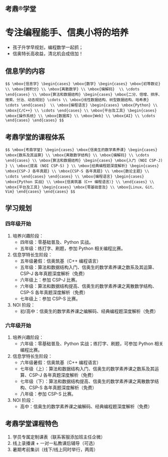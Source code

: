 ## 考鼎&reg;学堂

# 专注<strong>编程能手、信奥小将</strong>的培养

- 孩子升学早规划，编程数学一起抓；
- 信奥特长高收益，清北机会成倍加！

		
## 信息学的内容

`$$
\mbox{信息学}
\begin{cases}
  \mbox{数学}
  \begin{cases}
   \mbox{初等数论} \\
   \mbox{微积分} \\
   \mbox{离散数学} \\
   \mbox{编解码}  \\
   \cdots
  \end{cases} \\
  \mbox{算法和数据结构}
  \begin{cases}
   \mbox{二分、倍增、排序、搜索、分治、动态规划} \cdots \\
   \mbox{线性数据结构、树型数据结构、哈希表} \cdots
  \end{cases}  \\
  \mbox{编程语言}
  \begin{cases}
   \mbox{Python} \\
   \mbox{C/C++} \\
   \cdots
  \end{cases} \\
  \mbox{平台及工具}
  \begin{cases}
   \mbox{操作系统} \\
   \mbox{数据库} \\
   \mbox{Web} \\
   \mbox{AI} \\
   \cdots
  \end{cases}
\end{cases}
$$`

		
## 考鼎学堂的课程体系

`$$
\mbox{考鼎学堂}
\begin{cases}
  \mbox{信奥生的数学素养课}
  \begin{cases}
   \mbox{数系及其运算} \\
   \mbox{离散数学结构} \\
   \mbox{编解码} \\
   \cdots
  \end{cases} \\
  \mbox{算法和数据结构}
  \begin{cases}
   \mbox{入门 (NOI CSP-J) } \\
   \mbox{提高 (NOI CSP-S) } \\
   \mbox{经典编程题深度解析}
     \begin{cases}
      \mbox{CSP-J 各年真题} \\
      \mbox{CSP-S 各年真题} \\
      \mbox{数论主题} \\
      \cdots
     \end{cases}
  \end{cases} \\
  \mbox{编程语言}
  \begin{cases}
   \mbox{Python 实战} \\
   \mbox{信奥筑基（C++ 编程语言）} \\
  \end{cases} \\
  \mbox{平台及工具}
  \begin{cases}
   \mbox{零基础普及} \\
   \mbox{Linux、Git、Vim}
  \end{cases}
\end{cases}
$$`

		
## 学习规划

### 四年级开始

1. 培养兴趣阶段：
   - 四年级：零基础普及、Python 实战。
   - 五年级：练打字、刷题，参加 Python 相关编程比赛。
1. 信息学特长生阶段：
   - 五年级暑假：信奥筑基（C++ 编程语言）
   - 五年级：算法和数据结构入门、信奥生的数学素养课之数系及其运算、CSP-J 各年真题深度解析（免费）
   - 六年级上：参加 CSP-J 比赛。
   - 六年级：算法和数据结构提高、信奥生的数学素养课之离散数学结构、CSP-S 各年真题深度解析（免费）
   - 七年级上：参加 CSP-S 比赛。
1. NOI 阶段：
   - 初/高中：信奥生的数学素养课之编解码、经典编程题深度解析（免费）

	
### 六年级开始

1. 培养兴趣阶段：
   - 六年级：零基础普及、Python 实战；练打字、刷题，可参加 Python 相关编程比赛。
1. 信息学特长生阶段：
   - 六年级暑假：信奥筑基（C++ 编程语言）
   - 七年级（上）：算法和数据结构入门、信奥生的数学素养课之数系及其运算、CSP-J 各年真题深度解析（免费）
   - 七年级（下）：算法和数据结构提高、信奥生的数学素养课之离散数学结构、CSP-S 各年真题深度解析（免费）
   - 八年级：参加 CSP-S 比赛。
1. NOI 阶段：
   - 高中：信奥生的数学素养课之编解码、经典编程题深度解析（免费）

		
## 考鼎学堂课程特色

1. 学员专属定制课表（联系客服添加班主任企微）
1. 线上录播课 + 一对一私教课后辅导（可选）
1. 暑期考前集训（线下/线上同时举行，两周）

